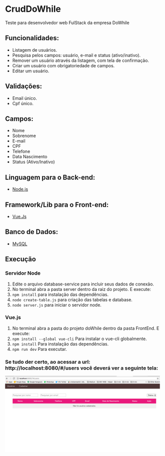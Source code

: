 # CrudDoWhile
Teste para desenvolvedor web FulStack da empresa DoWhile


## Funcionalidades:

* Listagem de usuários.
* Pesquisa pelos campos: usuário, e-mail e status (ativo/inativo).
* Remover um usuário através da listagem, com tela de confirmação.
* Criar um usuário com obrigatoriedade de campos.
* Editar um usuário.

## Validações:

* Email único.
* Cpf único.

## Campos:

* Nome
* Sobrenome
* E-mail
* CPF
* Telefone
* Data Nascimento
* Status (Ativo/Inativo)

## Linguagem para o Back-end:

* [Node.js](https://nodejs.org/en/download/)

## Framework/Lib para o Front-end:

 * [Vue.Js](https://br.vuejs.org/v2/guide/installation.html)

## Banco de Dados:

 * [MySQL](https://dev.mysql.com/downloads/mysql/)

## Execução
### Servidor Node

1. Edite o arquivo database-service para incluir seus dados de conexão.
2. No terminal abra a pasta server dentro da raiz do projeto. E execute:
3. ``npm install`` para instalação das dependências.
3. ``node create-table.js``  para criação das tabelas e database.
4. ``node server.js`` para iniciar o servidor node.

### Vue.js
1. No terminal abra a pasta do projeto doWhile dentro da pasta FrontEnd. E execute:
2. ``npm install --global vue-cli`` Para instalar o vue-cli globalmente.
3. ``npm install`` Para instalação das dependências.
4. ``npm run dev`` Para executar.

 ### Se tudo der certo, ao acessar a url: http://localhost:8080/#/users você deverá ver a seguinte tela:
 ![Screenshot](CrudDoWhile.png)
